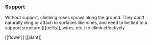 ### Support
Without support, climbing roses sprawl along the ground.
They don't naturally cling or attach to surfaces like vines, and need to be tied to a support structure ([[trellis]], wires, etc.) to climb effectively.

[[flower]]
[[plant]]